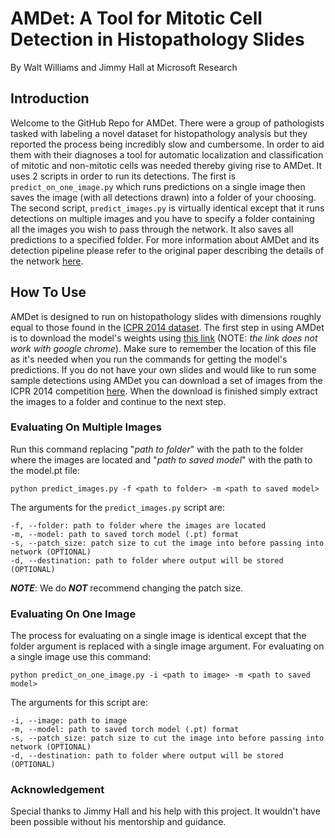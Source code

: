 # AMDet: A Tool for Mitotic Cell Detection in Histopathology Slides
By Walt Williams and Jimmy Hall at Microsoft Research

## Introduction
Welcome to the GitHub Repo for AMDet. There were a group of pathologists tasked with labeling a novel dataset for histopathology analysis but they reported the process being incredibly slow and cumbersome. In order to aid them with their diagnoses a tool for automatic localization and classification of mitotic and non-mitotic cells was needed thereby giving rise to AMDet. It uses 2 scripts in order to run its detections. The first is `predict_on_one_image.py` which runs predictions on a single image then saves the image (with all detections drawn) into a folder of your choosing. The second script, `predict_images.py` is virtually identical except that it runs detections on multiple images and you have to specify a folder containing all the images you wish to pass through the network. It also saves all predictions to a specified folder. For more information about AMDet and its detection pipeline please refer to the original paper describing the details of the network [here](https://arxiv.org/abs/2108.03676).

## How To Use
AMDet is designed to run on histopathology slides with dimensions roughly equal to those found in the [ICPR 2014 dataset](https://mitos-atypia-14.grand-challenge.org/Dataset/). The first step in using AMDet is to download the model's weights using [this link](http://aka.ms/automl-research-resources/data/models-vision-pretrained/amdet.pt) (NOTE: _the link does not work with google chrome_). Make sure to remember the location of this file as it's needed when you run the commands for getting the model's predictions. If you do not have your own slides and would like to run some sample detections using AMDet you can download a set of images from the ICPR 2014 competition [here](https://mega.nz/folder/uRpm2AZI#B_vY4ZZw_eIUpbFV1sEqKA). When the download is finished simply extract the images to a folder and continue to the next step.

### Evaluating On Multiple Images
Run this command replacing "_path to folder_" with the path to the folder where the images are located and "_path to saved model_" with the path to the model.pt file:
```Shell 
python predict_images.py -f <path to folder> -m <path to saved model>
```
The arguments for the `predict_images.py` script are:
```Shell
-f, --folder: path to folder where the images are located
-m, --model: path to saved torch model (.pt) format
-s, --patch_size: patch size to cut the image into before passing into network (OPTIONAL)
-d, --destination: path to folder where output will be stored (OPTIONAL)
```
***NOTE***: We do ***NOT*** recommend changing the patch size.

### Evaluating On One Image
The process for evaluating on a single image is identical except that the folder argument is replaced with a single image argument. For evaluating on a single image use this command:
```Shell
python predict_on_one_image.py -i <path to image> -m <path to saved model>
```
The arguments for this script are:
```Shell
-i, --image: path to image
-m, --model: path to saved torch model (.pt) format
-s, --patch_size: patch size to cut the image into before passing into network (OPTIONAL)
-d, --destination: path to folder where output will be stored (OPTIONAL)
```

### Acknowledgement
Special thanks to Jimmy Hall and his help with this project. It wouldn't have been possible without his mentorship and guidance.
